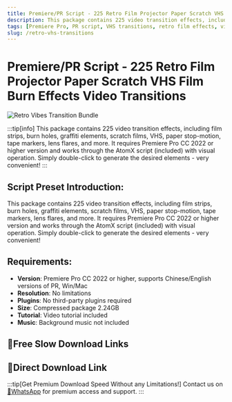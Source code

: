 ```yaml
---
title: Premiere/PR Script - 225 Retro Film Projector Paper Scratch VHS Film Burn Effects Video Transitions
description: This package contains 225 video transition effects, including film strips, burn holes, graffiti elements, scratch films, VHS, paper stop-motion, tape markers, lens flares, and more. Enhance your video projects with this comprehensive collection of retro-style video transitions.
tags: [Premiere Pro, PR script, VHS transitions, retro film effects, video transitions, film burn effects, paper scratch, AtomX script, video editing, transition effects]
slug: /retro-vhs-transitions
---
```

<!--Above is frontmatter Part-generate depend on content meet Google Seo, you need to balance automation efficiency with Google’s core ranking factors—especially E-E-A-T (Experience, Expertise, Authoritativeness, Trustworthiness), -->

<!--First Part-This is Title -->
# Premiere/PR Script - 225 Retro Film Projector Paper Scratch VHS Film Burn Effects Video Transitions

<!--Second Part-This is First Banner -->
![Retro Vibes Transition Bundle](/img/Retro-Vibes-Transition-Bundle.jpg)

:::tip[info]
This package contains 225 video transition effects, including film strips, burn holes, graffiti elements, scratch films, VHS, paper stop-motion, tape markers, lens flares, and more. It requires Premiere Pro CC 2022 or higher version and works through the AtomX script (included) with visual operation. Simply double-click to generate the desired elements - very convenient!
:::

## Script Preset Introduction:

This package contains 225 video transition effects, including film strips, burn holes, graffiti elements, scratch films, VHS, paper stop-motion, tape markers, lens flares, and more. It requires Premiere Pro CC 2022 or higher version and works through the AtomX script (included) with visual operation. Simply double-click to generate the desired elements - very convenient!

## Requirements:

- **Version**: Premiere Pro CC 2022 or higher, supports Chinese/English versions of PR, Win/Mac
- **Resolution**: No limitations
- **Plugins**: No third-party plugins required
- **Size**: Compressed package 2.24GB
- **Tutorial**: Video tutorial included
- **Music**: Background music not included

<!-- The Last Part-Download -->
## 🐌Free Slow Download Links

## 🚀Direct Download Link
:::tip[Get Premium Download Speed Without any Limitations!]
Contact us on [💬WhatsApp](https://wa.me/+8613237610083) for premium  access and support.
:::